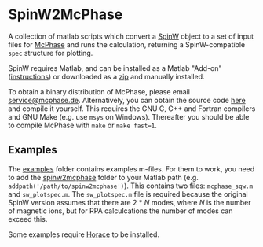 # SpinW2McPhase

A collection of matlab scripts which convert a [SpinW](https://spinw.org) object
to a set of input files for [McPhase](http://mcphase.de) and runs the calculation,
returning a SpinW-compatible `spec` structure for plotting.

SpinW requires Matlab, and can be installed as a Matlab "Add-on" 
([instructions](https://spinw.org/Ispra2019/#/install2)) or downloaded as a 
[zip](https://github.com/SpinW/spinw/releases/tag/v3.1) and manually installed.

To obtain a binary distribution of McPhase, please email <service@mcphase.de>.
Alternatively, you can obtain the source code
[here](https://github.com/mducle/mcphase) and compile it yourself. 
This requires the GNU C, C++ and Fortran compilers and GNU Make 
(e.g. use `msys` on Windows).
Thereafter you should be able to compile McPhase with `make` or `make fast=1`.

## Examples

The [examples](examples) folder contains examples m-files.
For them to work, you need to add the [spinw2mcphase](spinw2mcphase) folder
to your Matlab path (e.g. `addpath('/path/to/spinw2mcphase')`).
This contains two files: `mcphase_sqw.m` and `sw_plotspec.m`.
The `sw_plotspec.m` file is required because the original SpinW version
assumes that there are 2 * _N_ modes, where _N_ is the number of magnetic ions,
but for RPA calculcations the number of modes can exceed this.

Some examples require [Horace](https://github.com/pace-neutrons/Horace/) to be installed.
